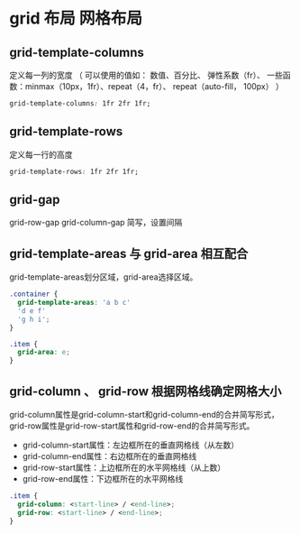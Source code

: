 # grid 布局 网格布局

## grid-template-columns

定义每一列的宽度 （ 可以使用的值如： 数值、百分比、 弹性系数（fr）、 一些函数：minmax（10px，1fr）、repeat（4，fr）、 repeat（auto-fill， 100px） ）

```css
grid-template-columns: 1fr 2fr 1fr;
```

## grid-template-rows

定义每一行的高度

```css
grid-template-rows: 1fr 2fr 1fr;
```

## grid-gap

grid-row-gap grid-column-gap 简写，设置间隔

## grid-template-areas 与 grid-area 相互配合

grid-template-areas划分区域，grid-area选择区域。

```css
.container {
  grid-template-areas: 'a b c'
  'd e f'
  'g h i';
}

.item {
  grid-area: e;
}
```

## grid-column 、 grid-row 根据网格线确定网格大小

grid-column属性是grid-column-start和grid-column-end的合并简写形式，grid-row属性是grid-row-start属性和grid-row-end的合并简写形式。

* grid-column-start属性：左边框所在的垂直网格线（从左数）
* grid-column-end属性：右边框所在的垂直网格线
* grid-row-start属性：上边框所在的水平网格线（从上数）
* grid-row-end属性：下边框所在的水平网格线

```css
.item {
  grid-column: <start-line> / <end-line>;
  grid-row: <start-line> / <end-line>;
}
```
